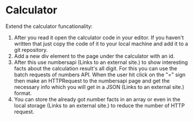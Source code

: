 # Calculator

Extend the calculator funcationality:

1. After you read it open the calculator code in your editor. If you haven't written that just copy the code of it to your local machine and add it to a git repository.
2. Add a new div element to the page under the calculator with an id.
3. After this use numbersapi (Links to an external site.) to show interesting facts about the calculation result's all digit. For this you can use the batch requests of numbers API. When the user hit click on the "=" sign then make an HTTPRequest to the numbersapi page and get the necessary info which you will get in a JSON (Links to an external site.) format.
4. You can store the already got number facts in an array or even in the local storage (Links to an external site.) to reduce the number of HTTP request.

